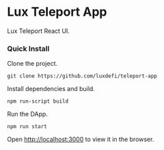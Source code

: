 # Lux Teleport App

Lux Teleport React UI.

### Quick Install

Clone the project.

```
git clone https://github.com/luxdefi/teleport-app
```

Install dependencies and build.

```
npm run-script build
```

Run the DApp.<br>

```
npm run start
```

Open [http://localhost:3000](http://localhost:3000) to view it in the browser.

